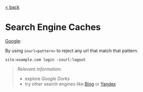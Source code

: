 [< back](../../TABLE_OF_CONTENT.md)

# Search Engine Caches

[Google](https://google.com):

By using `inurl<pattern>` to reject any url that match that pattern.

```
site:example.com login -inurl:logout
```

> _Relevant information:_
>
> - explore _Google Dorks_
> - try other search engines like [Bing](https://bing.com) or [Yandex](https://yandex.com)
